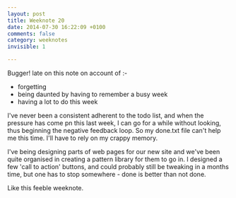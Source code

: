 ```yaml
---
layout: post
title: Weeknote 20
date: 2014-07-30 16:22:09 +0100
comments: false
category: weeknotes 
invisible: 1

---
```


Bugger! late on this note on account of :-

* forgetting
* being daunted by having to remember a busy week
* having a lot to do this week

I've never been a consistent adherent to the todo list, and when the pressure has come pn this last week, I can go for a while without looking, thus beginning the negative feedback loop. So my done.txt file can't help me this time. I'll have to rely on my crappy memory.

I've being designing parts of web pages for our new site and we've been quite organised in creating a pattern library for them to go in. I designed a few 'call to action' buttons, and could probably still be tweaking in a months time, but one has to stop somewhere - done is better than not done.

Like this feeble weeknote.